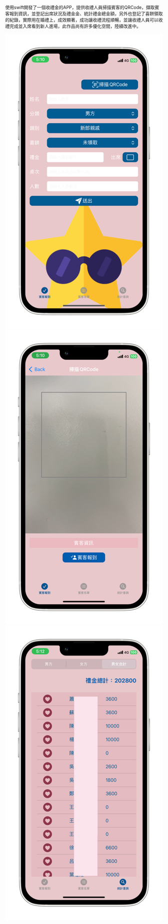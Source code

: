 使用swift開發了一個收禮金的APP，提供收禮人員掃描賓客的QRCode，擷取賓客報到資訊，並登記出席狀況及禮金金、統計禮金總金額，另外也登記了喜餅領取的紀錄，實際用在婚禮上，成效顯著，成功讓收禮流程順暢，並讓收禮人員可以收禮完成並入席看到新人進場，此作品尚有許多優化空間，陸續改進中。

![image](https://github.com/Julia1032003/WeddingGuest/blob/445f237ddefb9e1462d05f25b767908bb628dabf/IMG_1785-portrait.png)
![image](https://github.com/Julia1032003/WeddingGuest/blob/445f237ddefb9e1462d05f25b767908bb628dabf/IMG_1786-portrait.png)
![image](https://github.com/Julia1032003/WeddingGuest/blob/445f237ddefb9e1462d05f25b767908bb628dabf/IMG_1789-portrait.png)
